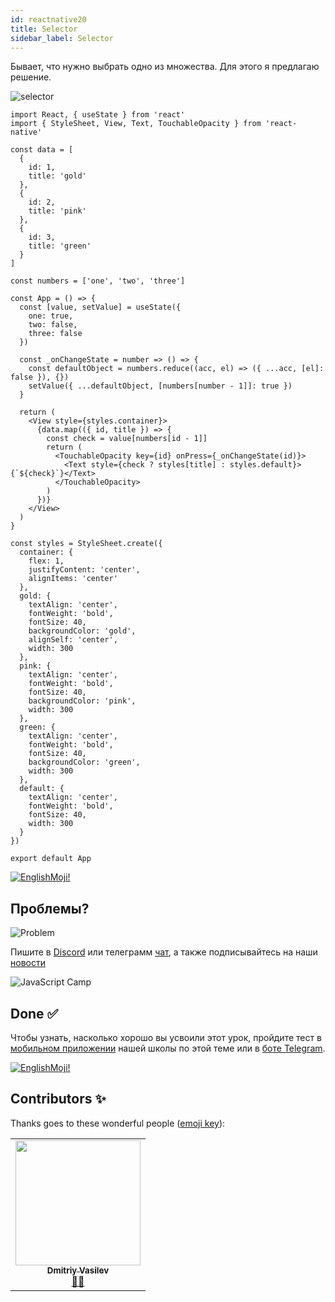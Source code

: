 ```yaml
---
id: reactnative20
title: Selector
sidebar_label: Selector
---
```


Бывает, что нужно выбрать одно из множества. Для этого я предлагаю решение.

![selector](https://miro.medium.com/max/4800/1*egojVEXa1_MOTvg521DsOg.gif)

```SnackPlayer name=index.js
import React, { useState } from 'react'
import { StyleSheet, View, Text, TouchableOpacity } from 'react-native'

const data = [
  {
    id: 1,
    title: 'gold'
  },
  {
    id: 2,
    title: 'pink'
  },
  {
    id: 3,
    title: 'green'
  }
]

const numbers = ['one', 'two', 'three']

const App = () => {
  const [value, setValue] = useState({
    one: true,
    two: false,
    three: false
  })

  const _onChangeState = number => () => {
    const defaultObject = numbers.reduce((acc, el) => ({ ...acc, [el]: false }), {})
    setValue({ ...defaultObject, [numbers[number - 1]]: true })
  }

  return (
    <View style={styles.container}>
      {data.map(({ id, title }) => {
        const check = value[numbers[id - 1]]
        return (
          <TouchableOpacity key={id} onPress={_onChangeState(id)}>
            <Text style={check ? styles[title] : styles.default}>{`${check}`}</Text>
          </TouchableOpacity>
        )
      })}
    </View>
  )
}

const styles = StyleSheet.create({
  container: {
    flex: 1,
    justifyContent: 'center',
    alignItems: 'center'
  },
  gold: {
    textAlign: 'center',
    fontWeight: 'bold',
    fontSize: 40,
    backgroundColor: 'gold',
    alignSelf: 'center',
    width: 300
  },
  pink: {
    textAlign: 'center',
    fontWeight: 'bold',
    fontSize: 40,
    backgroundColor: 'pink',
    width: 300
  },
  green: {
    textAlign: 'center',
    fontWeight: 'bold',
    fontSize: 40,
    backgroundColor: 'green',
    width: 300
  },
  default: {
    textAlign: 'center',
    fontWeight: 'bold',
    fontSize: 40,
    width: 300
  }
})

export default App
```

[![EnglishMoji!](/img/logo/englishmoji.png)](https://apps.apple.com/kz/app/englishmoji/id6450254885)

## Проблемы?

![Problem](https://media.giphy.com/media/xTiTnGeUsWOEwsGoG4/giphy.gif)

Пишите в [Discord](https://discord.gg/6GDAfXn) или телеграмм [чат](https://t.me/jscampapp), а также подписывайтесь на наши [новости](https://t.me/javascriptapp)

![JavaScript Camp](/img/bandlink.png)

## Done ✅

Чтобы узнать, насколько хорошо вы усвоили этот урок, пройдите тест в [мобильном приложении](http://onelink.to/njhc95) нашей школы по этой теме или в [боте Telegram](https://t.me/javascriptcamp_bot).

[![EnglishMoji!](/img/logo/englishmoji.png)](https://apps.apple.com/kz/app/englishmoji/id6450254885)

## Contributors ✨

Thanks goes to these wonderful people ([emoji key](https://allcontributors.org/docs/en/emoji-key)):

<table>
  <tr>
    <td align="center"><a href="https://fullstackserverless.github.io/"><img src="https://avatars0.githubusercontent.com/u/6774813?v=4?s=200" width="200px;" alt=""/><br /><sub><b>Dmitriy Vasilev</b></sub></a><br /> <a href="https://github.com/gHashTag/react-native-village/commits?author=gHashTag" title="Documentation">📖💲</a></td>
  </tr>
</table>

